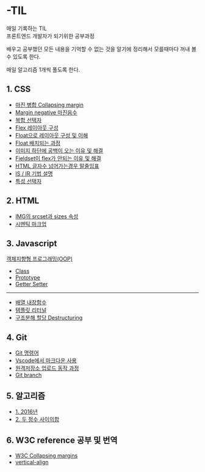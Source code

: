 # -TIL
매일 기록하는 TIL<br>
프론트엔드 개발자가 되기위한 공부과정

배우고 공부했던 모든 내용을 기억할 수 없는 것을 알기에
정리해서 모를때마다 꺼내 볼수 있도록 한다.

매일 알고리즘 1개씩 풀도록 한다.

## 1. CSS
- [마진 병합 Collapsing margin](https://github.com/Alex-Eojin/-TIL/blob/master/CSS/%EB%A7%88%EC%A7%84%20%EB%B3%91%ED%95%A9%20Collapsing%20margins%20.md)
- [Margin negative 마진음수](https://github.com/Alex-Eojin/-TIL/blob/master/CSS/margin%20negative.md)
- [복합 선택자](https://github.com/Alex-Eojin/-TIL/blob/master/CSS/%EB%B3%B5%ED%95%A9%20%EC%84%A0%ED%83%9D%EC%9E%90.md)
- [Flex 레이아웃 구성](https://github.com/Alex-Eojin/-TIL/blob/master/CSS/flex%20%EB%A0%88%EC%9D%B4%EC%95%84%EC%9B%83%20%EA%B5%AC%EC%84%B1.md)
- [Float으로 레이아웃 구성 및 이해](https://github.com/Alex-Eojin/-TIL/blob/master/CSS/float%EC%9C%BC%EB%A1%9C%20%EB%A0%88%EC%9D%B4%EC%95%84%EC%9B%83%20%EA%B5%AC%EC%84%B1%20%EB%B0%8F%20%EC%9D%B4%ED%95%B4.md)
- [Float 배치되는 과정](https://github.com/Alex-Eojin/-TIL/blob/master/CSS/Float%20%EB%B0%B0%EC%B9%98%EB%90%98%EB%8A%94%20%EA%B3%BC%EC%A0%95.md)
- [이미지 하단에 공백이 오는 이유 및 해결](https://github.com/Alex-Eojin/-TIL/blob/master/CSS/%EC%9D%B4%EB%AF%B8%EC%A7%80%20%ED%95%98%EB%8B%A8%EC%97%90%20%EC%98%A4%EB%8A%94%20%EA%B3%B5%EB%B0%B1.md)
- [Fieldset이 flex가 안되는 이유 및 해결](https://github.com/Alex-Eojin/-TIL/blob/master/CSS/Fieldset%EC%9D%B4%20flex%EA%B0%80%20%EC%95%88%EB%90%98%EB%8A%94%20%EC%9D%B4%EC%9C%A0.md)
- [HTML 글자수 넘어가는경우 말줄임표](https://github.com/Alex-Eojin/-TIL/blob/master/CSS/HTML%20%EB%A7%90%EC%A4%84%EC%9E%84%ED%91%9C.md)
- [IS / IR 기법 설명](https://github.com/Alex-Eojin/-TIL/blob/master/CSS/IS%2CIR%20%EA%B8%B0%EB%B2%95.md)
- [특성 선택자](https://github.com/Alex-Eojin/-TIL/blob/master/CSS/%ED%8A%B9%EC%84%B1%20%EC%84%A0%ED%83%9D%EC%9E%90.md)
## 2. HTML
- [IMG의 srcset과 sizes 속성](https://github.com/Alex-Eojin/-TIL/blob/master/HTML/IMG%EC%9D%98%20srcset%EA%B3%BC%20sizes%20%EC%86%8D%EC%84%B1.md)
- [시멘틱 마크업](https://github.com/Alex-Eojin/-TIL/blob/master/HTML/%EC%8B%9C%EB%A9%98%ED%8B%B0%20%EB%A7%88%ED%81%AC%EC%97%85.md)

## 3. Javascript
[객체지향형 프로그래밍(OOP)](https://github.com/Alex-Eojin/-TIL/tree/master/Javascript/%EA%B0%9D%EC%B2%B4%EC%A7%80%ED%96%A5%ED%98%95%20%ED%94%84%EB%A1%9C%EA%B7%B8%EB%9E%98%EB%B0%8D(OOP))

  - [Class](https://github.com/Alex-Eojin/-TIL/blob/master/Javascript/%EA%B0%9D%EC%B2%B4%EC%A7%80%ED%96%A5%ED%98%95%20%ED%94%84%EB%A1%9C%EA%B7%B8%EB%9E%98%EB%B0%8D(OOP)/%ED%81%B4%EB%9E%98%EC%8A%A4.md)
  - [Prototype](https://github.com/Alex-Eojin/-TIL/blob/master/Javascript/%EA%B0%9D%EC%B2%B4%EC%A7%80%ED%96%A5%ED%98%95%20%ED%94%84%EB%A1%9C%EA%B7%B8%EB%9E%98%EB%B0%8D(OOP)/%ED%94%84%EB%A1%9C%ED%86%A0%ED%83%80%EC%9E%85.md)
  - [Getter Setter](https://github.com/Alex-Eojin/-TIL/blob/master/Javascript/%EA%B0%9D%EC%B2%B4%EC%A7%80%ED%96%A5%ED%98%95%20%ED%94%84%EB%A1%9C%EA%B7%B8%EB%9E%98%EB%B0%8D(OOP)/Getter%2C%20Setter.md)

---
- [배열 내장함수](https://github.com/Alex-Eojin/-TIL/blob/master/Javascript/%EB%B0%B0%EC%97%B4%20%EB%82%B4%EC%9E%A5%ED%95%A8%EC%88%98.md)
- [템플릿 리터널](https://github.com/Alex-Eojin/-TIL/blob/master/Javascript/%ED%85%9C%ED%94%8C%EB%A6%BF%20%EB%A6%AC%ED%84%B0%EB%9F%B4.md)
- [구조분해 할당 Destructuring](https://github.com/Alex-Eojin/-TIL/blob/master/Javascript/Destructuring.md)

## 4. Git
- [Git 명령어](https://github.com/Alex-Eojin/-TIL/blob/master/Github/Git%20%EB%AA%85%EB%A0%B9%EC%96%B4.md)
- [Vscode에서 마크다운 사용](https://github.com/Alex-Eojin/-TIL/blob/master/Github/VScode%EC%97%90%EC%84%9C%20%EB%A7%88%ED%81%AC%EB%8B%A4%EC%9A%B4%20%EC%82%AC%EC%9A%A9%ED%95%98%EA%B8%B0.md)
- [원격저장소 업로드 동작 과정](https://github.com/Alex-Eojin/-TIL/blob/master/GIt/GIt%20%EC%9B%90%EA%B2%A9%EC%A0%80%EC%9E%A5%EC%86%8C%20%EC%97%85%EB%A1%9C%EB%93%9C%20%EB%8F%99%EC%9E%91%20%EC%84%A4%EB%AA%85.md)
- [Git branch](https://github.com/Alex-Eojin/-TIL/blob/master/GIt/GIt%20Branch.md)

## 5. 알고리즘
- [1. 2016년](https://github.com/Alex-Eojin/-TIL/blob/master/%EC%95%8C%EA%B3%A0%EB%A6%AC%EC%A6%98/1.%202016%EB%85%84.md)
- [2. 두 정수 사이의합](https://github.com/Alex-Eojin/-TIL/blob/master/%EC%95%8C%EA%B3%A0%EB%A6%AC%EC%A6%98/2.%20%EB%91%90%20%EC%A0%95%EC%88%98%EC%82%AC%EC%9D%B4%EC%9D%98%20%ED%95%A9.md)

## 6. W3C reference 공부 및 번역
- [W3C Collapsing margins](https://github.com/Alex-Eojin/-TIL/blob/master/W3C%20reference%20%EA%B3%B5%EB%B6%80%20%EB%B0%8F%20%EB%B2%88%EC%97%AD/Collapsing%20margins.md)
-  [vertical-align](https://github.com/Alex-Eojin/-TIL/blob/master/W3C%20reference%20%EA%B3%B5%EB%B6%80%20%EB%B0%8F%20%EB%B2%88%EC%97%AD/vertical-align.md)